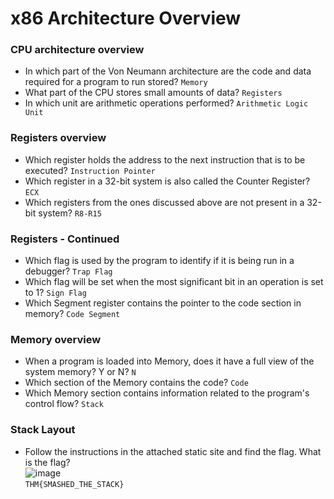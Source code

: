 # x86 Architecture Overview

### CPU architecture overview
- In which part of the Von Neumann architecture are the code and data required for a program to run stored? `Memory`
- What part of the CPU stores small amounts of data? `Registers`
- In which unit are arithmetic operations performed? `Arithmetic Logic Unit`

### Registers overview
- Which register holds the address to the next instruction that is to be executed? `Instruction Pointer`
- Which register in a 32-bit system is also called the Counter Register? `ECX`
- Which registers from the ones discussed above are not present in a 32-bit system? `R8-R15`
 
### Registers - Continued
- Which flag is used by the program to identify if it is being run in a debugger? `Trap Flag`
- Which flag will be set when the most significant bit in an operation is set to 1? `Sign Flag`
- Which Segment register contains the pointer to the code section in memory? `Code Segment`

### Memory overview
- When a program is loaded into Memory, does it have a full view of the system memory? Y or N? `N`
- Which section of the Memory contains the code? `Code`
- Which Memory section contains information related to the program's control flow? `Stack`

### Stack Layout
- Follow the instructions in the attached static site and find the flag. What is the flag? <br />
![image](https://github.com/user-attachments/assets/67a2fcae-f2d7-4746-9786-2a2efdfef177)<br />
`THM{SMASHED_THE_STACK}`
